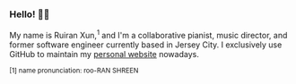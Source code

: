 ### Hello! 👋🏼

My name is Ruiran Xun,<sup>1</sup> and I'm a collaborative pianist, music director, and former software engineer currently based in Jersey City. I exclusively use GitHub to maintain my [personal website](https://ruiran.me/) nowadays.

<sup>[1] name pronunciation: roo-RAN SHREEN</sup>
